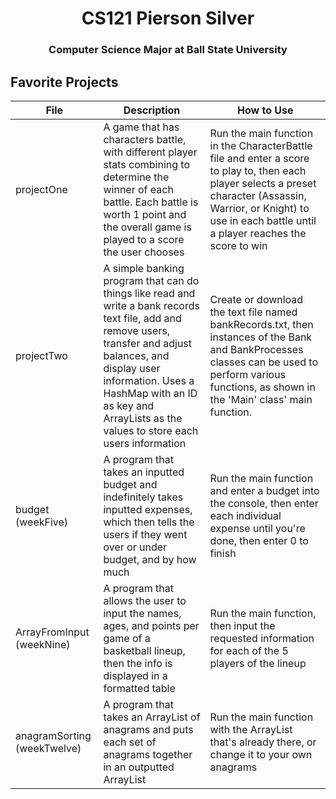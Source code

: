 <h1 align="center">CS121 Pierson Silver</h1>
<h3 align="center">Computer Science Major at Ball State University</h3>


## Favorite Projects
| File                        | Description                                                                                                                                                                                                                                                               | How to Use                                                                                                                                                                                                                 |
|-----------------------------|---------------------------------------------------------------------------------------------------------------------------------------------------------------------------------------------------------------------------------------------------------------------------|----------------------------------------------------------------------------------------------------------------------------------------------------------------------------------------------------------------------------|
| projectOne                  | A game that has characters battle, with different player stats combining to determine the winner of each battle. Each battle is worth 1 point and the overall game is played to a score the user chooses                                                                  | Run the main function in the CharacterBattle file and enter a score to play to, then each player selects a preset character (Assassin, Warrior, or Knight) to use in each battle  until a player reaches the score to win  |
| projectTwo                  | A simple banking program that can do things like read and write a bank records text file, add and remove users, transfer and adjust balances, and display user information. Uses a HashMap with an ID as key and ArrayLists as the values to store each users information | Create or download the text file named bankRecords.txt, then instances of the Bank and BankProcesses classes can be used to perform various functions, as shown in the 'Main' class' main function.                        |
| budget (weekFive)           | A program that takes an inputted budget and indefinitely takes inputted expenses, which then tells the users if they went over or under budget, and by how much                                                                                                           | Run the main function and enter a budget into the console, then enter each individual expense until you're done, then enter 0 to finish                                                                                    |
| ArrayFromInput (weekNine)   | A program that allows the user to input the names, ages, and points per game of a basketball lineup, then the info is displayed in a formatted table                                                                                                                      | Run the main function, then input the requested information for each of the 5 players of the lineup                                                                                                                        |
| anagramSorting (weekTwelve) | A program that takes an ArrayList of anagrams and puts each set of anagrams together in an outputted ArrayList                                                                                                                                                            | Run the main function with the ArrayList that's already there, or change it to your own anagrams                                                                                                                           |
